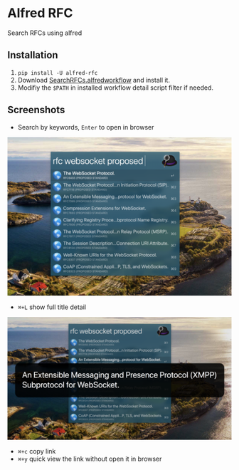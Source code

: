 # Alfred RFC

Search RFCs using alfred

## Installation

1. `pip install -U alfred-rfc`
2. Download [SearchRFCs.alfredworkflow](https://github.com/weaming/alfred-rfc/blob/master/SearchRFCs.alfredworkflow?raw=true) and install it.
3. Modifiy the `$PATH` in installed workflow detail script filter if needed.

## Screenshots

* Search by keywords, `Enter` to open in browser

![](screenshots/1.png)


* `⌘+L` show full title detail


![](screenshots/2.png)


* `⌘+c` copy link
* `⌘+y` quick view the link without open it in browser

